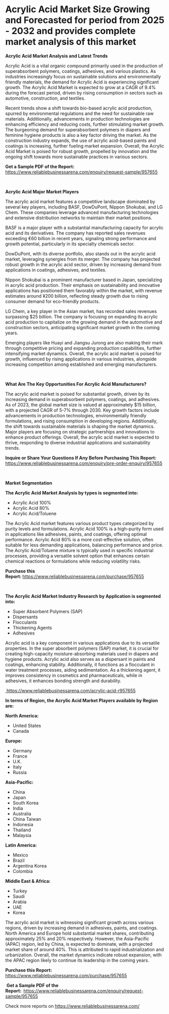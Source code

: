 <p><h1>Acrylic Acid Market Size Growing and Forecasted for period from 2025 - 2032 and provides complete market analysis of this market</h1></p><p><strong>Acrylic Acid Market Analysis and Latest Trends</strong></p>
<p><p>Acrylic Acid is a vital organic compound primarily used in the production of superabsorbent polymers, coatings, adhesives, and various plastics. As industries increasingly focus on sustainable solutions and environmentally friendly materials, the demand for Acrylic Acid is experiencing significant growth. The Acrylic Acid Market is expected to grow at a CAGR of 9.4% during the forecast period, driven by rising consumption in sectors such as automotive, construction, and textiles.</p><p>Recent trends show a shift towards bio-based acrylic acid production, spurred by environmental regulations and the need for sustainable raw materials. Additionally, advancements in production technologies are enhancing efficiency and reducing costs, further stimulating market growth. The burgeoning demand for superabsorbent polymers in diapers and feminine hygiene products is also a key factor driving the market. As the construction industry expands, the use of acrylic acid-based paints and coatings is increasing, further fueling market expansion. Overall, the Acrylic Acid Market is poised for robust growth, propelled by innovation and the ongoing shift towards more sustainable practices in various sectors.</p></p>
<p><strong>Get a Sample PDF of the Report:&nbsp;</strong> <a href="https://www.reliablebusinessarena.com/enquiry/request-sample/957655?utm_campaign=1990&utm_medium=2&utm_source=Github&utm_content=ia&utm_term=01042025&utm_id=acrylic-acid">https://www.reliablebusinessarena.com/enquiry/request-sample/957655</a></p>
<p>&nbsp;</p>
<p><strong>Acrylic Acid Major Market Players</strong></p>
<p><p>The acrylic acid market features a competitive landscape dominated by several key players, including BASF, DowDuPont, Nippon Shokubai, and LG Chem. These companies leverage advanced manufacturing technologies and extensive distribution networks to maintain their market positions. </p><p>BASF is a major player with a substantial manufacturing capacity for acrylic acid and its derivatives. The company has reported sales revenues exceeding €60 billion in recent years, signaling strong performance and growth potential, particularly in its specialty chemicals sector.</p><p>DowDuPont, with its diverse portfolio, also stands out in the acrylic acid market, leveraging synergies from its merger. The company has projected robust growth in the acrylic acid sector, driven by increasing demand from applications in coatings, adhesives, and textiles.</p><p>Nippon Shokubai is a prominent manufacturer based in Japan, specializing in acrylic acid production. Their emphasis on sustainability and innovative applications has positioned them favorably within the market, with revenue estimates around ¥200 billion, reflecting steady growth due to rising consumer demand for eco-friendly products.</p><p>LG Chem, a key player in the Asian market, has recorded sales revenues surpassing $25 billion. The company is focusing on expanding its acrylic acid production to capitalize on the growing demand in the automotive and construction sectors, anticipating significant market growth in the coming years.</p><p>Emerging players like Huayi and Jiangsu Jurong are also making their mark through competitive pricing and expanding production capabilities, further intensifying market dynamics. Overall, the acrylic acid market is poised for growth, influenced by rising applications in various industries, alongside increasing competition among established and emerging manufacturers.</p></p>
<p>&nbsp;</p>
<p><strong>What Are The Key Opportunities For Acrylic Acid Manufacturers?</strong></p>
<p><p>The acrylic acid market is poised for substantial growth, driven by its increasing demand in superabsorbent polymers, coatings, and adhesives. As of 2023, the global market size is valued at approximately $15 billion, with a projected CAGR of 5-7% through 2030. Key growth factors include advancements in production technologies, environmentally friendly formulations, and rising consumption in developing regions. Additionally, the shift towards sustainable materials is shaping the market dynamics. Major players are focusing on strategic partnerships and innovations to enhance product offerings. Overall, the acrylic acid market is expected to thrive, responding to diverse industrial applications and sustainability trends.</p></p>
<p><strong>Inquire or Share Your Questions If Any Before Purchasing This Report:</strong> <a href="https://www.reliablebusinessarena.com/enquiry/pre-order-enquiry/957655?utm_campaign=1990&utm_medium=2&utm_source=Github&utm_content=ia&utm_term=01042025&utm_id=acrylic-acid">https://www.reliablebusinessarena.com/enquiry/pre-order-enquiry/957655</a></p>
<p>&nbsp;</p>
<p><strong>Market Segmentation</strong></p>
<p><strong>The Acrylic Acid Market Analysis by types is segmented into:</strong></p>
<p><ul><li>Acrylic Acid 100%</li><li>Acrylic Acid 80%</li><li>Acrylic Acid/Toluene</li></ul></p>
<p><p>The Acrylic Acid market features various product types categorized by purity levels and formulations. Acrylic Acid 100% is a high-purity form used in applications like adhesives, paints, and coatings, offering optimal performance. Acrylic Acid 80% is a more cost-effective solution, often suitable for less demanding applications, balancing performance and price. The Acrylic Acid/Toluene mixture is typically used in specific industrial processes, providing a versatile solvent option that enhances certain chemical reactions or formulations while reducing volatility risks.</p></p>
<p><strong>Purchase this Report:&nbsp;</strong><a href="https://www.reliablebusinessarena.com/purchase/957655?utm_campaign=1990&utm_medium=2&utm_source=Github&utm_content=ia&utm_term=01042025&utm_id=acrylic-acid">https://www.reliablebusinessarena.com/purchase/957655</a></p>
<p>&nbsp;</p>
<p><strong>The Acrylic Acid Market Industry Research by Application is segmented into:</strong></p>
<p><ul><li>Super Absorbent Polymers (SAP)</li><li>Dispersants</li><li>Flocculants</li><li>Thickening Agents</li><li>Adhesives</li></ul></p>
<p><p>Acrylic acid is a key component in various applications due to its versatile properties. In the super absorbent polymers (SAP) market, it is crucial for creating high-capacity moisture-absorbing materials used in diapers and hygiene products. Acrylic acid also serves as a dispersant in paints and coatings, enhancing stability. Additionally, it functions as a flocculant in water treatment processes, aiding sedimentation. As a thickening agent, it improves consistency in cosmetics and pharmaceuticals, while in adhesives, it enhances bonding strength and durability.</p></p>
<p><a href="https://www.reliablebusinessarena.com/acrylic-acid-r957655?utm_campaign=1990&utm_medium=2&utm_source=Github&utm_content=ia&utm_term=01042025&utm_id=acrylic-acid">&nbsp;https://www.reliablebusinessarena.com/acrylic-acid-r957655</a></p>
<p><strong>In terms of Region, the Acrylic Acid Market Players available by Region are:</strong></p>
<p>
    <p> <strong> North America: </strong>
        <ul>
            <li>United States</li>
            <li>Canada</li>
        </ul>
        </p> 
    <p> <strong> Europe: </strong>
        <ul>
            <li>Germany</li>
            <li>France</li>
            <li>U.K.</li>
            <li>Italy</li>
            <li>Russia</li>
        </ul>
        </p> 
    <p> <strong> Asia-Pacific: </strong>
        <ul>
            <li>China</li>
            <li>Japan</li>
            <li>South Korea</li>
            <li>India</li>
            <li>Australia</li>
            <li>China Taiwan</li>
            <li>Indonesia</li>
            <li>Thailand</li>
            <li>Malaysia</li>
        </ul>
        </p> 
    <p> <strong> Latin America: </strong>
        <ul>
            <li>Mexico</li>
            <li>Brazil</li>
            <li>Argentina Korea</li>
            <li>Colombia</li>
        </ul>
        </p> 
    <p> <strong> Middle East & Africa: </strong>
        <ul>
            <li>Turkey</li>
            <li>Saudi</li>
            <li>Arabia</li>
            <li>UAE</li>
            <li>Korea</li>
        </ul>
    </p>
    </p>
<p><p>The acrylic acid market is witnessing significant growth across various regions, driven by increasing demand in adhesives, paints, and coatings. North America and Europe hold substantial market shares, contributing approximately 25% and 20% respectively. However, the Asia-Pacific (APAC) region, led by China, is expected to dominate, with a projected market share of around 40%. This is attributed to rapid industrialization and urbanization. Overall, the market dynamics indicate robust expansion, with the APAC region likely to continue its leadership in the coming years.</p></p>
<p><strong>Purchase this Report: </strong><a href="https://www.reliablebusinessarena.com/purchase/957655?utm_campaign=1990&utm_medium=2&utm_source=Github&utm_content=ia&utm_term=01042025&utm_id=acrylic-acid">https://www.reliablebusinessarena.com/purchase/957655</a></p>
<p>&nbsp;<strong>Get a Sample PDF of the Report:&nbsp;&nbsp;</strong><a href="https://www.reliablebusinessarena.com/enquiry/request-sample/957655?utm_campaign=1990&utm_medium=2&utm_source=Github&utm_content=ia&utm_term=01042025&utm_id=acrylic-acid">https://www.reliablebusinessarena.com/enquiry/request-sample/957655</a></p>
<p><strong></strong></p>
<p>Check more reports on <a href="https://www.reliablebusinessarena.com/?utm_campaign=1990&utm_medium=2&utm_source=Github&utm_content=ia&utm_term=01042025&utm_id=acrylic-acid">https://www.reliablebusinessarena.com/</a></p>
